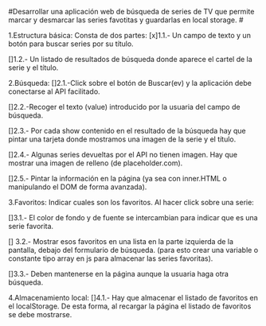 #Desarrollar una aplicación web de búsqueda de series de TV que permite marcar y desmarcar las series favotitas y guardarlas en local storage. #

1.Estructura básica: Consta de dos partes:
[x]1.1.- Un campo de texto y un botón para buscar series por su título.

[]1.2.- Un listado de resultados de búsqueda donde aparece el cartel de la serie y el título.

2.Búsqueda:
[]2.1.-Click sobre el botón de Buscar(ev) y la aplicación debe conectarse al API facilitado.

[]2.2.-Recoger el texto (value) introducido por la usuaria del campo de búsqueda.

[]2.3.- Por cada show contenido en el resultado de la búsqueda hay que pintar una tarjeta donde mostramos una imagen de la serie y el título.

[]2.4.- Algunas series devueltas por el API no tienen imagen. Hay que mostrar una imagen de relleno (de placeholder.com).

[]2.5.- Pintar la información en la página (ya sea con inner.HTML o manipulando el DOM de forma avanzada).

3.Favoritos:
Indicar cuales son los favoritos. Al hacer click sobre una serie:

[]3.1.- El color de fondo y de fuente se intercambian para indicar que es una serie favorita.

[] 3.2.- Mostrar esos favoritos en una lista en la parte izquierda de la pantalla, debajo del formulario de búsqueda. (para esto crear una variable o constante tipo array en js para almacenar las series favoritas).

[]3.3.- Deben mantenerse en la página aunque la usuaria haga otra búsqueda.

4.Almacenamiento local:
[]4.1.- Hay que almacenar el listado de favoritos en el localStorage. De esta forma, al recargar la página el listado de favoritos se debe mostrarse.
